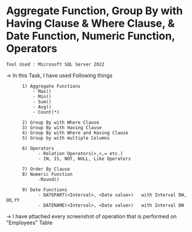 # Aggregate Function, Group By with Having Clause & Where Clause, & Date Function, Numeric Function, Operators 

    Tool Used : Microsoft SQL Server 2022

-> In this Task, I  have used Following things
      
          1) Aggregate Functions
              - Max()
              - Min()
              - Sum()
              - Avg()
              - Count(*)

          2) Group By with Where Clause
          3) Group By with Having Clause
          4) Group By with Where and Having Clause
          5) Group by with multiple Columns
          
          6) Operators
                - Relation Operators(>,<,= etc.)
                - IN, IS, NOT, NULL, Like Operators

          7) Order By Clause
          8) Numeric Function
                -Round()

          9) Date Functions
                - DATEPART(<Interval>, <Date value>)   with Interval DW, QQ,YY
                - DATENAME(<Interval>, <Date value>)   with Interval DW
                
-> I have attached every screenshot of operation that is performed on "Employees" Table 

